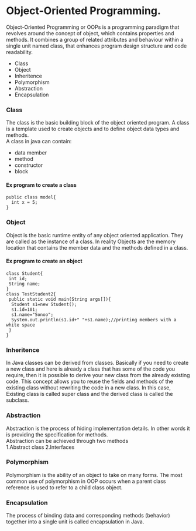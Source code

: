 # Object-Oriented Programming.
Object-Oriented Programming or OOPs is a programming paradigm that revolves around the concept of object, which contains properties and methods. It combines a group of related attributes and behaviour within a single unit named class, that enhances program design structure and code readability. 
* Class
* Object
* Inheritence
* Polymorphism
* Abstraction
* Encapsulation

### Class
The class is the basic building block of the object oriented program. A class is a template used to create objects and to define object data types and methods.         
A class in java can contain:      
* data member
* method
* constructor
* block
#### Ex program to create a class
```
public class model{
  int x = 5;
}
```
### Object
Object is the basic runtime entity of any object oriented application. They are called as the instance of a class. In reality Objects are the memory location that contains the member data and the methods defined in a class.
#### Ex program to create an object
```
class Student{  
 int id;  
 String name;  
}  
class TestStudent2{  
 public static void main(String args[]){  
  Student s1=new Student();  
  s1.id=101;  
  s1.name="Sonoo";  
  System.out.println(s1.id+" "+s1.name);//printing members with a white space  
 }  
}  
```
### Inheritence
In Java classes can be derived from classes. Basically if you need to create a new class and here is already a class that has some of the code you require, then it is possible to derive your new class from the already existing code.
This concept allows you to reuse the fields and methods of the existing class without rewriting the code in a new class. In this case, Existing class is called super class and the derived class is called the subclass.
### Abstraction
Abstraction is the process of hiding implementation details. In other words it is providing the specification for methods.          
Abstraction can be achieved through two methods     
1.Abstract class
2.Interfaces
### Polymorphism
Polymorphism is the ability of an object to take on many forms. The most common use of polymorphism in OOP occurs when a parent class reference is used to refer to a child class object.
### Encapsulation
The process of binding data and corresponding methods (behavior) together into a single unit is called encapsulation in Java.
